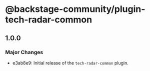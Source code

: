 # @backstage-community/plugin-tech-radar-common

## 1.0.0

### Major Changes

- e3ab8e9: Initial release of the `tech-radar-common` plugin.
